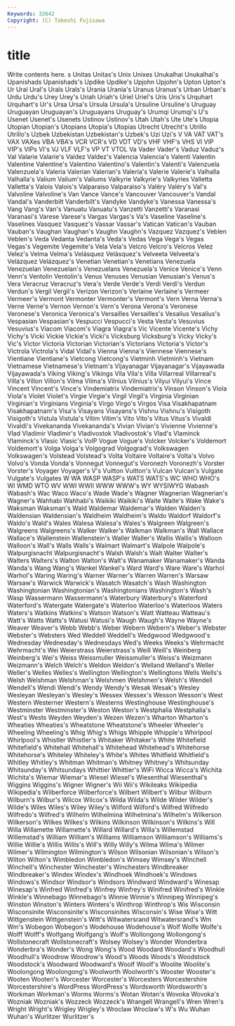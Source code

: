 ```yaml
---
Keywords: 32642 
Copyright: (C) Takeshi Fujisawa
---
```


# title

Write contents here.
s Unitas Unitas's
Unix Unixes Unukalhai Unukalhai's Upanishads Upanishads's Updike Updike's Upjohn Upjohn's
Upton Upton's Ur Ural Ural's Urals Urals's Urania Urania's Uranus
Uranus's Urban Urban's Urdu Urdu's Urey Urey's Uriah Uriah's Uriel
Uriel's Uris Uris's Urquhart Urquhart's Ur's Ursa Ursa's Ursula Ursula's
Ursuline Ursuline's Uruguay Uruguayan Uruguayan's Uruguayans Uruguay's Urumqi Urumqi's U's
Usenet Usenet's Usenets Ustinov Ustinov's Utah Utah's Ute Ute's Utopia
Utopian Utopian's Utopians Utopia's Utopias Utrecht Utrecht's Utrillo Utrillo's Uzbek
Uzbekistan Uzbekistan's Uzbek's Uzi Uzi's V VA VAT VAT's VAX
VAXes VBA VBA's VCR VCR's VD VDT VD's VHF VHF's
VHS VI VIP VIP's VIPs VI's VJ VLF VLF's VP
VT VTOL Va Vader Vader's Vaduz Vaduz's Val Valarie Valarie's
Valdez Valdez's Valencia Valencia's Valenti Valentin Valentine Valentine's Valentino Valentino's
Valentin's Valenti's Valenzuela Valenzuela's Valeria Valerian Valerian's Valeria's Valerie Valerie's
Valhalla Valhalla's Valium Valium's Valiums Valkyrie Valkyrie's Valkyries Valletta Valletta's
Valois Valois's Valparaiso Valparaiso's Valéry Valéry's Val's Valvoline Valvoline's Van
Vance Vance's Vancouver Vancouver's Vandal Vandal's Vanderbilt Vanderbilt's Vandyke Vandyke's
Vanessa Vanessa's Vang Vang's Van's Vanuatu Vanuatu's Vanzetti Vanzetti's Varanasi
Varanasi's Varese Varese's Vargas Vargas's Va's Vaseline Vaseline's Vaselines Vasquez
Vasquez's Vassar Vassar's Vatican Vatican's Vauban Vauban's Vaughan Vaughan's Vaughn
Vaughn's Vazquez Vazquez's Veblen Veblen's Veda Vedanta Vedanta's Veda's Vedas
Vega Vega's Vegas Vegas's Vegemite Vegemite's Vela Vela's Velcro Velcro's
Velcros Velez Velez's Velma Velma's Velásquez Velásquez's Velveeta Velveeta's Velázquez
Velázquez's Venetian Venetian's Venetians Venezuela Venezuelan Venezuelan's Venezuelans Venezuela's Venice
Venice's Venn Venn's Ventolin Ventolin's Venus Venuses Venusian Venusian's Venus's
Vera Veracruz Veracruz's Vera's Verde Verde's Verdi Verdi's Verdun Verdun's
Vergil Vergil's Verizon Verizon's Verlaine Verlaine's Vermeer Vermeer's Vermont Vermonter
Vermonter's Vermont's Vern Verna Verna's Verne Verne's Vernon Vernon's Vern's
Verona Verona's Veronese Veronese's Veronica Veronica's Versailles Versailles's Vesalius Vesalius's
Vespasian Vespasian's Vespucci Vespucci's Vesta Vesta's Vesuvius Vesuvius's Viacom Viacom's
Viagra Viagra's Vic Vicente Vicente's Vichy Vichy's Vicki Vickie Vickie's
Vicki's Vicksburg Vicksburg's Vicky Vicky's Vic's Victor Victoria Victorian Victorian's
Victorians Victoria's Victor's Victrola Victrola's Vidal Vidal's Vienna Vienna's Viennese
Viennese's Vientiane Vientiane's Vietcong Vietcong's Vietminh Vietminh's Vietnam Vietnamese Vietnamese's
Vietnam's Vijayanagar Vijayanagar's Vijayawada Vijayawada's Viking Viking's Vikings Vila Vila's
Villa Villarreal Villarreal's Villa's Villon Villon's Vilma Vilma's Vilnius Vilnius's
Vilyui Vilyui's Vince Vincent Vincent's Vince's Vindemiatrix Vindemiatrix's Vinson Vinson's
Viola Viola's Violet Violet's Virgie Virgie's Virgil Virgil's Virginia Virginian
Virginian's Virginians Virginia's Virgo Virgo's Virgos Visa Visakhapatnam Visakhapatnam's Visa's
Visayans Visayans's Vishnu Vishnu's Visigoth Visigoth's Vistula Vistula's Vitim Vitim's
Vito Vito's Vitus Vitus's Vivaldi Vivaldi's Vivekananda Vivekananda's Vivian Vivian's
Vivienne Vivienne's Vlad Vladimir Vladimir's Vladivostok Vladivostok's Vlad's Vlaminck Vlaminck's
Vlasic Vlasic's VoIP Vogue Vogue's Volcker Volcker's Voldemort Voldemort's Volga
Volga's Volgograd Volgograd's Volkswagen Volkswagen's Volstead Volstead's Volta Voltaire Voltaire's
Volta's Volvo Volvo's Vonda Vonda's Vonnegut Vonnegut's Voronezh Voronezh's Vorster
Vorster's Voyager Voyager's V's Vuitton Vuitton's Vulcan Vulcan's Vulgate Vulgate's
Vulgates W WA WASP WASP's WATS WATS's WC WHO WHO's
WI WMD WTO WV WWI WWII WWW WWW's WY WYSIWYG
Wabash Wabash's Wac Waco Waco's Wade Wade's Wagner Wagnerian Wagnerian's
Wagner's Wahhabi Wahhabi's Waikiki Waikiki's Waite Waite's Wake Wake's Waksman
Waksman's Wald Waldemar Waldemar's Walden Walden's Waldensian Waldensian's Waldheim Waldheim's
Waldo Waldorf Waldorf's Waldo's Wald's Wales Walesa Walesa's Wales's Walgreen
Walgreen's Walgreens Walgreens's Walker Walker's Walkman Walkman's Wall Wallace Wallace's
Wallenstein Wallenstein's Waller Waller's Wallis Wallis's Walloon Walloon's Wall's Walls
Walls's Walmart Walmart's Walpole Walpole's Walpurgisnacht Walpurgisnacht's Walsh Walsh's Walt
Walter Walter's Walters Walters's Walton Walton's Walt's Wanamaker Wanamaker's Wanda
Wanda's Wang Wang's Wankel Wankel's Ward Ward's Ware Ware's Warhol
Warhol's Waring Waring's Warner Warner's Warren Warren's Warsaw Warsaw's Warwick
Warwick's Wasatch Wasatch's Wash Washington Washingtonian Washingtonian's Washingtonians Washington's Wash's
Wasp Wassermann Wassermann's Waterbury Waterbury's Waterford Waterford's Watergate Watergate's Waterloo
Waterloo's Waterloos Waters Waters's Watkins Watkins's Watson Watson's Watt Watteau
Watteau's Watt's Watts Watts's Watusi Watusi's Waugh Waugh's Wayne Wayne's
Weaver Weaver's Webb Webb's Weber Webern Webern's Weber's Webster Webster's
Websters Wed Weddell Weddell's Wedgwood Wedgwood's Wednesday Wednesday's Wednesdays Wed's
Weeks Weeks's Wehrmacht Wehrmacht's Wei Weierstrass Weierstrass's Weill Weill's Weinberg
Weinberg's Wei's Weiss Weissmuller Weissmuller's Weiss's Weizmann Weizmann's Welch Welch's
Weldon Weldon's Welland Welland's Weller Weller's Welles Welles's Wellington Wellington's
Wellingtons Wells Wells's Welsh Welshman Welshman's Welshmen Welshmen's Welsh's Wendell
Wendell's Wendi Wendi's Wendy Wendy's Wesak Wesak's Wesley Wesleyan Wesleyan's
Wesley's Wessex Wessex's Wesson Wesson's West Western Westerner Western's Westerns
Westinghouse Westinghouse's Westminster Westminster's Weston Weston's Westphalia Westphalia's West's Wests
Weyden Weyden's Wezen Wezen's Wharton Wharton's Wheaties Wheaties's Wheatstone Wheatstone's
Wheeler Wheeler's Wheeling Wheeling's Whig Whig's Whigs Whipple Whipple's Whirlpool
Whirlpool's Whistler Whistler's Whitaker Whitaker's White Whitefield Whitefield's Whitehall Whitehall's
Whitehead Whitehead's Whitehorse Whitehorse's Whiteley Whiteley's White's Whites Whitfield Whitfield's
Whitley Whitley's Whitman Whitman's Whitney Whitney's Whitsunday Whitsunday's Whitsundays Whittier
Whittier's WiFi Wicca Wicca's Wichita Wichita's Wiemar Wiemar's Wiesel Wiesel's
Wiesenthal Wiesenthal's Wiggins Wiggins's Wigner Wigner's Wii Wii's Wikileaks Wikipedia
Wikipedia's Wilberforce Wilberforce's Wilbert Wilbert's Wilbur Wilburn Wilburn's Wilbur's Wilcox
Wilcox's Wilda Wilda's Wilde Wilder Wilder's Wilde's Wiles Wiles's Wiley
Wiley's Wilford Wilford's Wilfred Wilfredo Wilfredo's Wilfred's Wilhelm Wilhelmina Wilhelmina's
Wilhelm's Wilkerson Wilkerson's Wilkes Wilkes's Wilkins Wilkinson Wilkinson's Wilkins's Will
Willa Willamette Willamette's Willard Willard's Willa's Willemstad Willemstad's William William's
Williams Williamson Williamson's Williams's Willie Willie's Willis Willis's Will's Willy
Willy's Wilma Wilma's Wilmer Wilmer's Wilmington Wilmington's Wilson Wilsonian Wilsonian's
Wilson's Wilton Wilton's Wimbledon Wimbledon's Wimsey Wimsey's Winchell Winchell's Winchester
Winchester's Winchesters Windbreaker Windbreaker's Windex Windex's Windhoek Windhoek's Windows Windows's
Windsor Windsor's Windsors Windward Windward's Winesap Winesap's Winfred Winfred's Winfrey
Winfrey's Winifred Winifred's Winkle Winkle's Winnebago Winnebago's Winnie Winnie's Winnipeg
Winnipeg's Winston Winston's Winters Winters's Winthrop Winthrop's Wis Wisconsin Wisconsinite
Wisconsinite's Wisconsinites Wisconsin's Wise Wise's Witt Wittgenstein Wittgenstein's Witt's Witwatersrand
Witwatersrand's Wm Wm's Wobegon Wobegon's Wodehouse Wodehouse's Wolf Wolfe Wolfe's
Wolff Wolff's Wolfgang Wolfgang's Wolf's Wollongong Wollongong's Wollstonecraft Wollstonecraft's Wolsey
Wolsey's Wonder Wonderbra Wonderbra's Wonder's Wong Wong's Wood Woodard Woodard's
Woodhull Woodhull's Woodrow Woodrow's Wood's Woods Woods's Woodstock Woodstock's Woodward
Woodward's Woolf Woolf's Woolite Woolite's Woolongong Woolongong's Woolworth Woolworth's Wooster
Wooster's Wooten Wooten's Worcester Worcester's Worcesters Worcestershire Worcestershire's WordPress WordPress's
Wordsworth Wordsworth's Workman Workman's Worms Worms's Wotan Wotan's Wovoka Wovoka's
Wozniak Wozniak's Wozzeck Wozzeck's Wrangell Wrangell's Wren Wren's Wright Wright's
Wrigley Wrigley's Wroclaw Wroclaw's W's Wu Wuhan Wuhan's Wurlitzer Wurlitzer's
